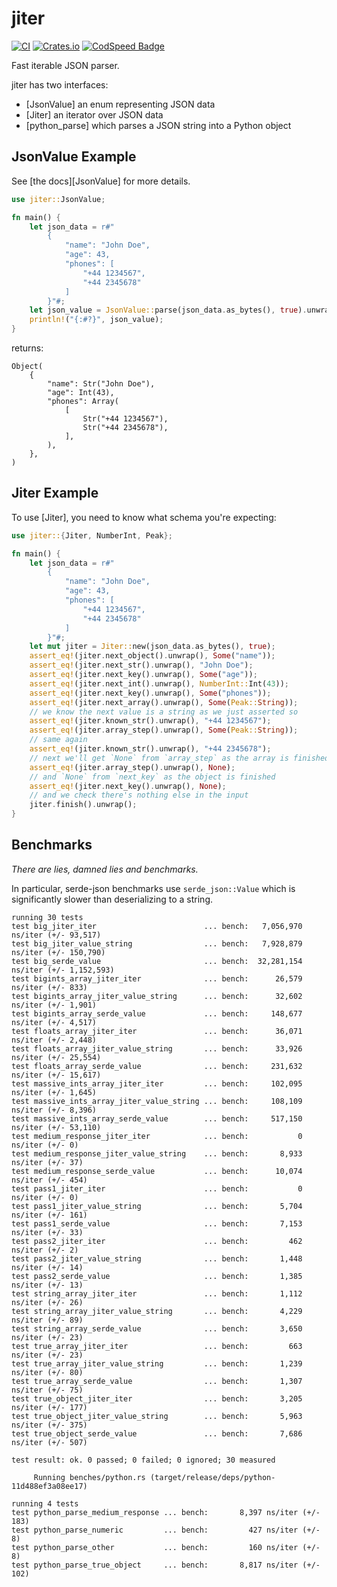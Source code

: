 # jiter

[![CI](https://github.com/pydantic/jiter/actions/workflows/ci.yml/badge.svg?event=push)](https://github.com/pydantic/jiter/actions/workflows/ci.yml?query=branch%3Amain)
[![Crates.io](https://img.shields.io/crates/v/jiter?color=green)](https://crates.io/crates/jiter)
[![CodSpeed Badge](https://img.shields.io/endpoint?url=https://codspeed.io/badge.json)](https://codspeed.io/pydantic/jiter)

Fast iterable JSON parser.

jiter has two interfaces:
* [JsonValue] an enum representing JSON data
* [Jiter] an iterator over JSON data
* [python_parse] which parses a JSON string into a Python object

## JsonValue Example

See [the docs][JsonValue] for more details.

```rust
use jiter::JsonValue;

fn main() {
    let json_data = r#"
        {
            "name": "John Doe",
            "age": 43,
            "phones": [
                "+44 1234567",
                "+44 2345678"
            ]
        }"#;
    let json_value = JsonValue::parse(json_data.as_bytes(), true).unwrap();
    println!("{:#?}", json_value);
}
```

returns:

```text
Object(
    {
        "name": Str("John Doe"),
        "age": Int(43),
        "phones": Array(
            [
                Str("+44 1234567"),
                Str("+44 2345678"),
            ],
        ),
    },
)
```

## Jiter Example

To use [Jiter], you need to know what schema you're expecting:

```rust
use jiter::{Jiter, NumberInt, Peak};

fn main() {
    let json_data = r#"
        {
            "name": "John Doe",
            "age": 43,
            "phones": [
                "+44 1234567",
                "+44 2345678"
            ]
        }"#;
    let mut jiter = Jiter::new(json_data.as_bytes(), true);
    assert_eq!(jiter.next_object().unwrap(), Some("name"));
    assert_eq!(jiter.next_str().unwrap(), "John Doe");
    assert_eq!(jiter.next_key().unwrap(), Some("age"));
    assert_eq!(jiter.next_int().unwrap(), NumberInt::Int(43));
    assert_eq!(jiter.next_key().unwrap(), Some("phones"));
    assert_eq!(jiter.next_array().unwrap(), Some(Peak::String));
    // we know the next value is a string as we just asserted so
    assert_eq!(jiter.known_str().unwrap(), "+44 1234567");
    assert_eq!(jiter.array_step().unwrap(), Some(Peak::String));
    // same again
    assert_eq!(jiter.known_str().unwrap(), "+44 2345678");
    // next we'll get `None` from `array_step` as the array is finished
    assert_eq!(jiter.array_step().unwrap(), None);
    // and `None` from `next_key` as the object is finished
    assert_eq!(jiter.next_key().unwrap(), None);
    // and we check there's nothing else in the input
    jiter.finish().unwrap();
}
```

## Benchmarks

_There are lies, damned lies and benchmarks._

In particular, serde-json benchmarks use `serde_json::Value` which is significantly slower than deserializing
to a string.

```text
running 30 tests
test big_jiter_iter                        ... bench:   7,056,970 ns/iter (+/- 93,517)
test big_jiter_value_string                ... bench:   7,928,879 ns/iter (+/- 150,790)
test big_serde_value                       ... bench:  32,281,154 ns/iter (+/- 1,152,593)
test bigints_array_jiter_iter              ... bench:      26,579 ns/iter (+/- 833)
test bigints_array_jiter_value_string      ... bench:      32,602 ns/iter (+/- 1,901)
test bigints_array_serde_value             ... bench:     148,677 ns/iter (+/- 4,517)
test floats_array_jiter_iter               ... bench:      36,071 ns/iter (+/- 2,448)
test floats_array_jiter_value_string       ... bench:      33,926 ns/iter (+/- 25,554)
test floats_array_serde_value              ... bench:     231,632 ns/iter (+/- 15,617)
test massive_ints_array_jiter_iter         ... bench:     102,095 ns/iter (+/- 1,645)
test massive_ints_array_jiter_value_string ... bench:     108,109 ns/iter (+/- 8,396)
test massive_ints_array_serde_value        ... bench:     517,150 ns/iter (+/- 53,110)
test medium_response_jiter_iter            ... bench:           0 ns/iter (+/- 0)
test medium_response_jiter_value_string    ... bench:       8,933 ns/iter (+/- 37)
test medium_response_serde_value           ... bench:      10,074 ns/iter (+/- 454)
test pass1_jiter_iter                      ... bench:           0 ns/iter (+/- 0)
test pass1_jiter_value_string              ... bench:       5,704 ns/iter (+/- 161)
test pass1_serde_value                     ... bench:       7,153 ns/iter (+/- 33)
test pass2_jiter_iter                      ... bench:         462 ns/iter (+/- 2)
test pass2_jiter_value_string              ... bench:       1,448 ns/iter (+/- 14)
test pass2_serde_value                     ... bench:       1,385 ns/iter (+/- 13)
test string_array_jiter_iter               ... bench:       1,112 ns/iter (+/- 26)
test string_array_jiter_value_string       ... bench:       4,229 ns/iter (+/- 89)
test string_array_serde_value              ... bench:       3,650 ns/iter (+/- 23)
test true_array_jiter_iter                 ... bench:         663 ns/iter (+/- 23)
test true_array_jiter_value_string         ... bench:       1,239 ns/iter (+/- 80)
test true_array_serde_value                ... bench:       1,307 ns/iter (+/- 75)
test true_object_jiter_iter                ... bench:       3,205 ns/iter (+/- 177)
test true_object_jiter_value_string        ... bench:       5,963 ns/iter (+/- 375)
test true_object_serde_value               ... bench:       7,686 ns/iter (+/- 507)

test result: ok. 0 passed; 0 failed; 0 ignored; 30 measured

     Running benches/python.rs (target/release/deps/python-11d488ef3a08ee17)

running 4 tests
test python_parse_medium_response ... bench:       8,397 ns/iter (+/- 183)
test python_parse_numeric         ... bench:         427 ns/iter (+/- 8)
test python_parse_other           ... bench:         160 ns/iter (+/- 8)
test python_parse_true_object     ... bench:       8,817 ns/iter (+/- 102)
```
